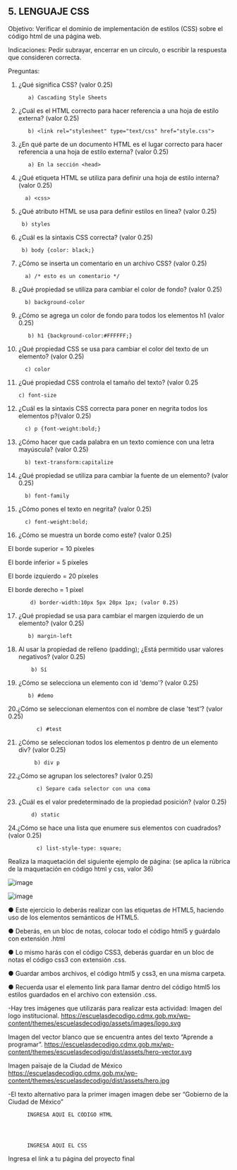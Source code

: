 ## 5. LENGUAJE CSS

Objetivo: Verificar el dominio de implementación de estilos (CSS) sobre el código html de
una página web.

Indicaciones: Pedir subrayar, encerrar en un círculo, o escribir la respuesta que
consideren correcta.

Preguntas:

1. ¿Qué significa CSS? (valor 0.25)

          a) Cascading Style Sheets
                   
2. ¿Cuál es el HTML correcto para hacer referencia a una hoja de estilo externa?
(valor 0.25)

          b) <link rel="stylesheet" type="text/css" href="style.css">
          
          
3. ¿En qué parte de un documento HTML es el lugar correcto para hacer referencia a
una hoja de estilo externa? (valor 0.25)

          a) En la sección <head>
                  
 4. ¿Qué etiqueta HTML se utiliza para definir una hoja de estilo interna? (valor 0.25)
 
          a) <css>
                    
 5. ¿Qué atributo HTML se usa para definir estilos en línea? (valor 0.25)

         b) styles
                 
 6. ¿Cuál es la sintaxis CSS correcta? (valor 0.25)

         b) body {color: black;}
          
          
 7. ¿Cómo se inserta un comentario en un archivo CSS? (valor 0.25)

          a) /* esto es un comentario */
                   
8. ¿Qué propiedad se utiliza para cambiar el color de fondo? (valor 0.25)

         b) background-color
                    
9. ¿Cómo se agrega un color de fondo para todos los elementos h1 (valor 0.25)
  
          b) h1 {background-color:#FFFFFF;}
           
10. ¿Qué propiedad CSS se usa para cambiar el color del texto de un elemento? (valor 0.25)
  
          c) color
  
 11. ¿Qué propiedad CSS controla el tamaño del texto? (valor 0.25
  
         c) font-size
            
 12. ¿Cuál es la sintaxis CSS correcta para poner en negrita todos los elementos p?(valor 0.25)
  
           c) p {font-weight:bold;}
            
13. ¿Cómo hacer que cada palabra en un texto comience con una letra mayúscula? (valor 0.25)
  
          b) text-transform:capitalize
            
14. ¿Qué propiedad se utiliza para cambiar la fuente de un elemento? (valor 0.25)
  
          b) font-family
           
15. ¿Cómo pones el texto en negrita? (valor 0.25)
  
          c) font-weight:bold;
  
16. ¿Cómo se muestra un borde como este? (valor 0.25)

El borde superior = 10 píxeles

El borde inferior = 5 píxeles

El borde izquierdo = 20 píxeles

El borde derecho = 1 píxel
  
           d) border-width:10px 5px 20px 1px; (valor 0.25)
          
17. ¿Qué propiedad se usa para cambiar el margen izquierdo de un elemento? (valor 0.25)

           b) margin-left
          
18. Al usar la propiedad de relleno (padding); ¿Está permitido usar valores negativos? (valor 0.25)

            b) Sí
                        
 19. ¿Cómo se selecciona un elemento con id 'demo'? (valor 0.25)
 
            b) #demo
                       
20.¿Cómo se seleccionan elementos con el nombre de clase 'test'? (valor 0.25)

             c) #test
                        
21. ¿Cómo se seleccionan todos los elementos p dentro de un elemento div? (valor 0.25)

             b) div p
                        
22.¿Cómo se agrupan los selectores? (valor 0.25)

             c) Separe cada selector con una coma
            
23. ¿Cuál es el valor predeterminado de la propiedad posición? (valor 0.25)

            d) static
            
 24.¿Cómo se hace una lista que enumere sus elementos con cuadrados? (valor 0.25)
 
             c) list-style-type: square;
            
Realiza la maquetación del siguiente ejemplo de página: (se aplica la rúbrica de la
maquetación en código html y css, valor 36)

![image](https://user-images.githubusercontent.com/91554777/166742177-b3cc2bfc-7768-42e4-b4f0-dcc2a1473935.png)


![image](https://user-images.githubusercontent.com/103137328/171925651-651bfb10-d8cd-4f1f-9ff6-7bccf41f9aa2.png)

● Este ejercicio lo deberás realizar con las etiquetas de HTML5, haciendo uso de los elementos semánticos de HTML5.

● Deberás, en un bloc de notas, colocar todo el código html5 y guárdalo con extensión .html

● Lo mismo harás con el código CSS3, deberás guardar en un bloc de notas el código css3 con extensión .css.

● Guardar ambos archivos, el código html5 y css3, en una misma carpeta.

● Recuerda usar el elemento link para llamar dentro del código html5 los estilos guardados en el archivo con extensión .css.

-Hay tres imágenes que utilizarás para realizar esta actividad:
Imagen del logo institucional.
https://escuelasdecodigo.cdmx.gob.mx/wp-content/themes/escuelasdecodigo/assets/images/logo.svg

Imagen del vector blanco que se encuentra antes del texto “Aprende a programar”. https://escuelasdecodigo.cdmx.gob.mx/wp-content/themes/escuelasdecodigo/dist/assets/hero-vector.svg

Imagen paisaje de la Ciudad de México
https://escuelasdecodigo.cdmx.gob.mx/wp-content/themes/escuelasdecodigo/dist/assets/hero.jpg

-El texto alternativo para la primer imagen imagen debe ser “Gobierno de la Ciudad de México”


          INGRESA AQUI EL CÓDIGO HTML
          
          
          
          
          INGRESA AQUI EL CSS
          
          
          
 Ingresa el link a tu página del proyecto final
